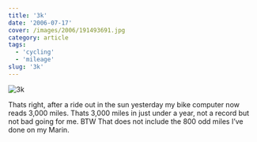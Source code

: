 ```yaml
---
title: '3k'
date: '2006-07-17'
cover: /images/2006/191493691.jpg
category: article
tags:
  - 'cycling'
  - 'mileage'
slug: '3k'
---
```


![3k][image-1]

Thats right, after a ride out in the sun yesterday my bike computer now reads 3,000 miles. Thats 3,000 miles in just under a year, not a record but not bad going for me. BTW That does not include the 800 odd miles I’ve done on my Marin.

[image-1]: /images/2006/191493691.jpg

